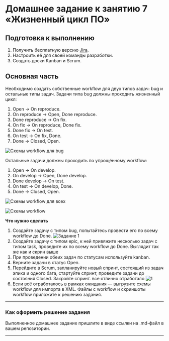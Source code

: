 # Домашнее задание к занятию 7 «Жизненный цикл ПО»

## Подготовка к выполнению

1. Получить бесплатную версию [Jira](https://www.atlassian.com/ru/software/jira/free).
2. Настроить её для своей команды разработки.
3. Создать доски Kanban и Scrum.

## Основная часть

Необходимо создать собственные workflow для двух типов задач: bug и остальные типы задач. Задачи типа bug должны проходить жизненный цикл:

1. Open -> On reproduce.
2. On reproduce -> Open, Done reproduce.
3. Done reproduce -> On fix.
4. On fix -> On reproduce, Done fix.
5. Done fix -> On test.
6. On test -> On fix, Done.
7. Done -> Closed, Open.

![Схемы  workflow для bug](https://github.com/Igor-99/devops-23/assets/29104612/e9ecce61-cf39-42f5-909a-190db37c0e70)

Остальные задачи должны проходить по упрощённому workflow:

1. Open -> On develop.
2. On develop -> Open, Done develop.
3. Done develop -> On test.
4. On test -> On develop, Done.
5. Done -> Closed, Open.

![Схемы  workflow для всех](https://github.com/Igor-99/devops-23/assets/29104612/8d12fac4-ee3d-439e-90d7-fd576b989d53)

![Схемы  workflow](https://github.com/Igor-99/devops-23/assets/29104612/0e6678fe-f965-4a4b-a862-d756348ef6e6)

**Что нужно сделать**

1. Создайте задачу с типом bug, попытайтесь провести его по всему workflow до Done. 
![Задание 1](https://github.com/Igor-99/devops-23/assets/29104612/ef77f2e6-8dd2-49d0-b82a-fe2bd548872f)
1. Создайте задачу с типом epic, к ней привяжите несколько задач с типом task, проведите их по всему workflow до Done. 
Выглядит так же как и скрин выше
1. При проведении обеих задач по статусам используйте kanban. 
1. Верните задачи в статус Open.
1. Перейдите в Scrum, запланируйте новый спринт, состоящий из задач эпика и одного бага, стартуйте спринт, проведите задачи до состояния Closed. Закройте спринт.
все отлично отработало
![1](https://github.com/Igor-99/devops-23/assets/29104612/2a1daf04-6419-4b56-acba-838b31a34a91)
2. Если всё отработалось в рамках ожидания — выгрузите схемы workflow для импорта в XML. Файлы с workflow и скриншоты workflow приложите к решению задания.


---

### Как оформить решение задания

Выполненное домашнее задание пришлите в виде ссылки на .md-файл в вашем репозитории.

---
